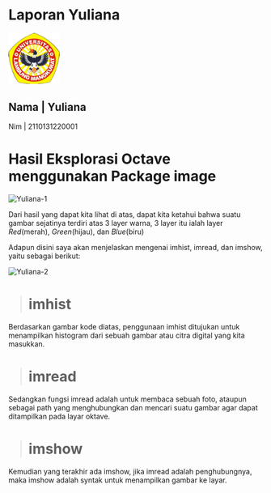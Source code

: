 # Laporan Yuliana
<img src="Gambar/Logo-ULM.png" width="20%" height="20%">

Nama | Yuliana
----------------
Nim | 2110131220001
# Hasil Eksplorasi Octave menggunakan Package image

![Yuliana-1](Gambar/Yuliana-1.jpg "Layer")

Dari hasil yang dapat kita lihat di atas, dapat kita ketahui bahwa suatu gambar sejatinya terdiri atas 3 layer warna, 3 layer itu ialah layer _Red_(merah), _Green_(hijau), dan _Blue_(biru)

Adapun disini saya akan menjelaskan mengenai imhist, imread, dan imshow, yaitu sebagai berikut:

![Yuliana-2](Gambar/Yuliana-2.jpg "Kode Program")

> # **imhist**
Berdasarkan gambar kode diatas, penggunaan imhist ditujukan untuk menampilkan histogram dari sebuah gambar atau citra digital yang kita masukkan.

> # **imread**
Sedangkan fungsi imread adalah untuk membaca sebuah foto, ataupun sebagai path yang menghubungkan dan mencari suatu gambar agar dapat ditampilkan pada layar oktave.

> # **imshow**
Kemudian yang terakhir ada imshow, jika imread adalah penghubungnya, maka imshow adalah syntak untuk menampilkan gambar ke layar.
